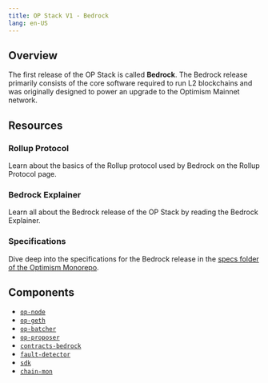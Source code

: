 ```yaml
---
title: OP Stack V1 - Bedrock
lang: en-US
---
```


## Overview

The first release of the OP Stack is called **Bedrock**. 
The Bedrock release primarily consists of the core software required to run L2 blockchains and was originally designed to power an upgrade to the Optimism Mainnet network.

## Resources

### Rollup Protocol

Learn about the basics of the Rollup protocol used by Bedrock on the Rollup Protocol page.

### Bedrock Explainer

Learn all about the Bedrock release of the OP Stack by reading the Bedrock Explainer.

### Specifications

Dive deep into the specifications for the Bedrock release in the [specs folder of the Optimism Monorepo](https://github.com/ethereum-optimism/optimism/blob/develop/specs/README.md).

## Components

- [`op-node`](https://github.com/ethereum-optimism/optimism/tree/develop/op-node)
- [`op-geth`](https://github.com/ethereum-optimism/op-geth)
- [`op-batcher`](https://github.com/ethereum-optimism/optimism/tree/develop/op-batcher)
- [`op-proposer`](https://github.com/ethereum-optimism/optimism/tree/develop/op-proposer)
- [`contracts-bedrock`](https://github.com/ethereum-optimism/optimism/tree/develop/packages/contracts-bedrock)
- [`fault-detector`](https://github.com/ethereum-optimism/optimism/tree/develop/packages/fault-detector)
- [`sdk`](https://github.com/ethereum-optimism/optimism/tree/develop/packages/sdk)
- [`chain-mon`](https://github.com/ethereum-optimism/optimism/tree/develop/packages/chain-mon)